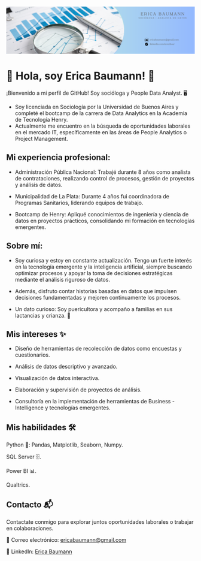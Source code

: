 ![Logo](https://raw.githubusercontent.com/ericabaumann/ericabaumann/a930746e26f733c8ade8c7747249d2dcb8d4c873/Banner%20de%20Linkedin%20Analista%20de%20Datos%20(1).png)
# 🚀 Hola, soy Erica Baumann! 👋



¡Bienvenido a mi perfil de GitHub! Soy socióloga y People Data Analyst. 🖥️


- Soy licenciada en Sociología por la Universidad de Buenos Aires y completé el bootcamp de la carrera de Data Analytics en la Academia de Tecnología Henry.
- Actualmente me encuentro en la búsqueda de oportunidades laborales en el mercado IT, específicamente en las áreas de People Analytics o Project Management.


## Mi experiencia profesional:

- Administración Pública Nacional: Trabajé durante 8 años como analista de contrataciones, realizando control de procesos, gestión de proyectos y análisis de datos.

- Municipalidad de La Plata: Durante 4 años fui coordinadora de Programas Sanitarios, liderando equipos de trabajo.

- Bootcamp de Henry: Apliqué conocimientos de ingeniería y ciencia de datos en proyectos prácticos, consolidando mi formación en tecnologías emergentes.

## Sobre mí:

- Soy curiosa y estoy en constante actualización. Tengo un fuerte interés en la tecnología emergente y la inteligencia artificial, siempre buscando optimizar procesos y apoyar la toma de decisiones estratégicas mediante el análisis riguroso de datos. 
- Además, disfruto contar historias basadas en datos que impulsen decisiones fundamentadas y mejoren continuamente los procesos.

- Un dato curioso: Soy puericultora y acompaño a familias en sus lactancias y crianza. 👶

## Mis intereses ✨

- Diseño de herramientas de recolección de datos como encuestas y cuestionarios.

- Análisis de datos descriptivo y avanzado.

- Visualización de datos interactiva.

- Elaboración y supervisión de proyectos de análisis.

- Consultoría en la implementación de herramientas de Business - Intelligence y tecnologías emergentes.

## Mis habilidades 🛠️

Python 🐍: Pandas, Matplotlib, Seaborn, Numpy.

SQL Server 🗄️.

Power BI 📊.

Qualtrics.

## Contacto 📬

Contactate conmigo para explorar juntos oportunidades laborales o trabajar en colaboraciones.

📧 Correo electrónico: ericabaumann@gmail.com

💼 LinkedIn: [Erica Baumann](https://www.linkedin.com/in/eribau/)
